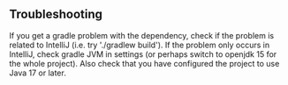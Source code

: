 ## Troubleshooting

If you get a gradle problem with the dependency, check if the problem is related
to IntelliJ (i.e. try './gradlew build'). If the problem only occurs in
IntelliJ, check gradle JVM in settings (or perhaps switch to openjdk 15 for the
whole project). Also check that you have configured the project to use Java 17 or later.
